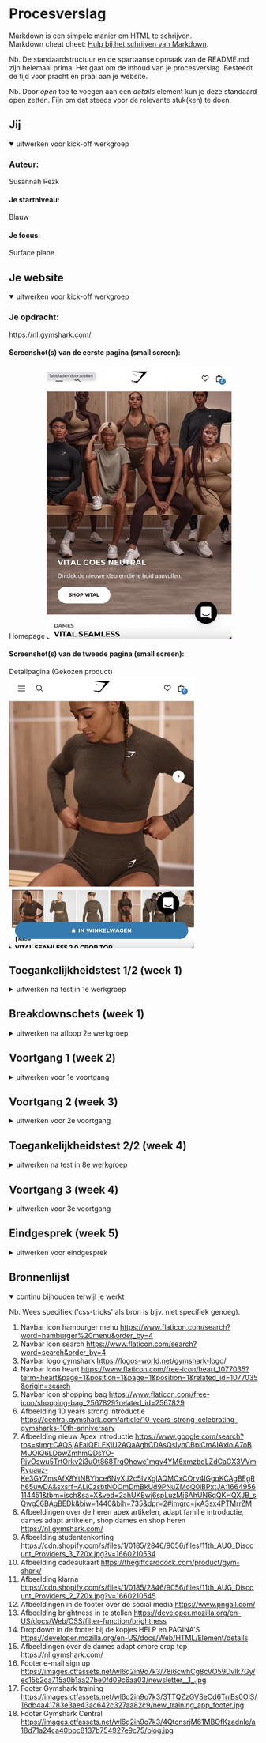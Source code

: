 # Procesverslag
Markdown is een simpele manier om HTML te schrijven.  
Markdown cheat cheet: [Hulp bij het schrijven van Markdown](https://github.com/adam-p/markdown-here/wiki/Markdown-Cheatsheet).

Nb. De standaardstructuur en de spartaanse opmaak van de README.md zijn helemaal prima. Het gaat om de inhoud van je procesverslag. Besteedt de tijd voor pracht en praal aan je website.

Nb. Door *open* toe te voegen aan een *details* element kun je deze standaard open zetten. Fijn om dat steeds voor de relevante stuk(ken) te doen.





## Jij

<details open>
  <summary>uitwerken voor kick-off werkgroep</summary>

  ### Auteur:
  Susannah Rezk

  #### Je startniveau:
  Blauw

  #### Je focus:
  Surface plane
 
</details>





## Je website

<details open>
  <summary>uitwerken voor kick-off werkgroep</summary>

  ### Je opdracht:
  https://nl.gymshark.com/ 

  #### Screenshot(s) van de eerste pagina (small screen): 
  Homepage
  <img src="readme-images/homepageGymshark.jpg" width="375px" alt="Homepage Gymschark">

  #### Screenshot(s) van de tweede pagina (small screen):
  Detailpagina (Gekozen product)
  <img src="readme-images/detailpaginaGymshark.jpg" width="375px" alt="Detailpagina gekozen damesshirt">
 
</details>



## Toegankelijkheidstest 1/2 (week 1)

<details>
  <summary>uitwerken na test in 1e werkgroep</summary>

  ### Bevindingen
  Lijst met je bevindingen die in de test naar voren kwamen:
  - Een te grote hamburger menu
  - Korting actie is te klein

  #### Screenreader
  Hier korte omschrijving (met indien nodig afbeeldingen)
  - Je moet elke keer door je hamburger menu, ookal kokm je bij detailpagina
  - Bestellen ging wel oke, maar niet super handig 
  - Je kon wel overal naartoe met tab
  - Je kan ook terug met shift en tab
  Hier een omschrijving van hoe het opgelost kan worden (met indien nodig afbeeldingen)
  - Optie geven of je het hamburger menu nog een keer wil doorlopen.



  #### Muis en Toetsenbord 
  Hier korte omschrijving (met indien nodig afbeeldingen)

  Hier een omschrijving van hoe het opgelost kan worden (met indien nodig afbeeldingen)


  #### Motoriek (shocks, elastiekjes)
  Hier korte omschrijving (met indien nodig afbeeldingen)
  - Je kan niet door de website heen scrollen
  - Als je een product wil opzoeken, ben je best lang bezig met het typen
  Hier een omschrijving van hoe het opgelost kan worden (met indien nodig afbeeldingen)
  - Misschien de pijltjes op je toestenbord gebruiken om te scrollen
  - Een spraakoptie gebruiken om te typen bij de search balk

  #### Visueel (brillen, contrast, kleurenblind, dark/light). 
  Hier korte omschrijving (met indien nodig afbeeldingen)
  - Het midden kan je niet zien, maar alles eromheen wel
  - De kleine letters zijn niet te lezen
  - De afbeeldingen zijn niet te zien
  - De kopjes zijn niet goed te lezen
  Hier een omschrijving van hoe het opgelost kan worden (met indien nodig afbeeldingen) 
  - Grotere lettertypen
  - Opvallende kleuren gebruiken

</details>



## Breakdownschets (week 1)

<details>
  <summary>uitwerken na afloop 2e werkgroep</summary>

  ### de hele pagina: 
  <img src="readme-images/breakdownschets_helepagina.jpg" width="375px" alt="breakdown van de hele pagina">

  ### dynamisch deel (bijv menu): 
  <img src="readme-images/dynamischdeelmenu.jpg" width="375px" alt="breakdown van een dynamisch deel">

  ### wellicht nog een dynamisch deel (bijv filter): 
  <img src="readme-images/dynamischdeel1.jpg" width="375px" alt="breakdown van nog een dynamisch deel">

</details>





## Voortgang 1 (week 2)

<details>
  <summary>uitwerken voor 1e voortgang</summary>

  ### Stand van zaken
  hier dit ging goed & dit was lastig (neem ook screenshots op van delen van je website en code)
  De opzet van mijn html ging goed. Het staat er zo in dat het duidelijk te lezen is. Bijna alle info van de homepage staat erin. Er mist alleen nog een klein stukje van de footer.
  <img src="readme-images/html_opzet.jpg" width="375px" alt="html opzet van een paar sections">

  ### Agenda voor meeting
  samen met je groepje opstellen

  | student 1      | student 2          | student 3    | student 4        |
  | Susannah       | ---                | ---          | ---              |
  | dit bespreken  | en dit             | en ik dit    | en dan ik dat    |
  | en dat ook nog | dit als er tijd is | nog een punt | dit wil ik zeker |
  | ...            | ...                | ...          | ...              |
  - Voor de zekerheid mijn HTML laten checken.
  - Welke code heb ik nodig om dit stukje in de footer na te maken met css?
  <img src="readme-images/footer_vraag.jpg" width="375px" alt="">

  ### Verslag van meeting
  hier na afloop snel de uitkomsten van de meeting vastleggen

  - punt 1
    Mijn html staat goed onder elkaar en is duidelijk leesbaar.
  - punt 2
    Voor punt 2 heb ik de volgende code optie gekregen, die helpt bij het maken van de footer:
   <img src="readme-images/footer_oplossing.jpg" width="375px" alt=""> 
  - nog een punt
    Daarnaast heb ik nog een paar tips gekregen hoe ik mijn navigatiebalk het beste kan vormgeven met display grid, fr en span om het logo groter te maken dan de rest van de iconen. Daarnaast kan ik ook het 3de list item aanspreken en zo het logo aanpassen.
    <img src="readme-images/nav_oplossing.jpg" width="375px" alt=""> 

</details>





## Voortgang 2 (week 3)

<details>
  <summary>uitwerken voor 2e voortgang</summary>

  ### Stand van zaken
  hier dit ging goed & dit was lastig (neem ook screenshots op van delen van je website en code)
  Het was best lastig om de foto's op het juiste formaat te krijgen. Het wilde maar niet ingezoomed worden.
  <img src="readme-images/code_backgroundcolor.jpg" width="375px" alt=""> 
  <img src="readme-images/adaptFamilie.jpg" width="375px" alt="">
  <img src="readme-images/nieuwApex.jpg" width="375px" alt="">
  <img src="readme-images/studentenkorting.jpg" width="375px" alt="">

  ### Agenda voor meeting
  Susannah Rezk

  - Hoe krijg ik mijn afbeeldingen op het juiste formaat?


  ### Verslag van meeting
  hier na afloop snel de uitkomsten van de meeting vastleggen

  - Ik mag de foto's laten zitten en dit een background color geven, want er is iets geks aan de hand met de afbeeldingen.

</details>





## Toegankelijkheidstest 2/2 (week 4)

<details>
  <summary>uitwerken na test in 8e werkgroep</summary>

  ### Bevindingen
  Lijst met je bevindingen die in de test naar voren kwamen (geef ook aan wat er verbeterd is):

  #### Screenreader
  Hier korte omschrijving (met indien nodig afbeeldingen)

  Hier een omschrijving van hoe het opgelost kan worden (met indien nodig afbeeldingen)


  #### Muis en Toetsenbord 
  Hier korte omschrijving (met indien nodig afbeeldingen)

  Hier een omschrijving van hoe het opgelost kan worden (met indien nodig afbeeldingen)


  #### Motoriek (shocks, elastiekjes)
  Hier korte omschrijving (met indien nodig afbeeldingen)

  Hier een omschrijving van hoe het opgelost kan worden (met indien nodig afbeeldingen)


  #### Visueel (brillen, contrast, kleurenblind, dark/light). 
  Hier korte omschrijving (met indien nodig afbeeldingen)

  Hier een omschrijving van hoe het opgelost kan worden (met indien nodig afbeeldingen)

</details>





## Voortgang 3 (week 4)

<details>
  <summary>uitwerken voor 3e voortgang</summary>

  ### Stand van zaken
  hier dit ging goed & dit was lastig (neem ook screenshots op van delen van je website en code)
  Na een tijdje puzzelen met de afbeeldingen, heb ik uiteindelijk toch nog een kleinere afbeeldingen kunnen vinden op het internet. Vervolgens had ik moeite om de afbeeldingen van de producten en de tekst onder en naast elkaar te krijgen. Na een tijdje puzzelen is het me gelukt om dit toe te passen met position absolute.

  <img src="readme-images/kleine_afbeelding.jpg" width="375px" alt="">

  ### Agenda voor meeting
  samen met je groepje opstellen

  - Ik was hier ziek bij de meeting.

  ### Verslag van meeting
  hier na afloop snel de uitkomsten van de meeting vastleggen

  - punt 1
  - punt 2
  - nog een punt
  - ...

</details>





## Eindgesprek (week 5)

<details>
  <summary>uitwerken voor eindgesprek</summary>

  ### Je uitkomst - karakteristiek screenshots:
  <img src="readme-images/dummy-plaatje.jpg" width="375px" alt="uitomst opdracht 1">


  ### Dit ging goed/Heb ik geleerd: 
  Korte omschrijving met plaatjes
  Op de meeste momenten ging het eigenlijk best soepel. Ik heb natuurlijk niet alles afgekregen, maar wat ik heb ging 9 v/d 10 keer goed. Ik ben erachter gekomen dat je Position absolute eigenlijk best makkelijk kan toepassen als je iets wil verschuiven naar de rechterkant van het scherm bijv. De scrol bar is me ook goed gelukt.
  <img src="readme-images/absolute.jpg" width="375px" alt="top">
  <img src="readme-images/dames.jpg" width="375px" alt="top">
  <img src="readme-images/scrolbar.jpg" width="375px" alt="top">
  <img src="readme-images/footer.jpg" width="375px" alt="top">


  ### Dit was lastig/Is niet gelukt:
  Korte omschrijving met plaatjes
  Bij de heren apex artikelen is het me niet gelukt om de tekst goed onder elkaar te krijgen. Mijn navbar werkt niet mee en de maten van het product blijven op de knop maattabel staan. 

  Het is soms nog best lastig om de code op de juiste manier toe te passen, maar als het me dan lukt is het dan weer wat makkelijker.
 <img src="readme-images/navbar.jpg" width="375px" alt="top">
  <img src="readme-images/heren.jpg" width="375px" alt="top">
  <img src="readme-images/maten.jpg" width="375px" alt="top">
</details>





## Bronnenlijst

<details open>
  <summary>continu bijhouden terwijl je werkt</summary>

  Nb. Wees specifiek ('css-tricks' als bron is bijv. niet specifiek genoeg).

  1. Navbar icon hamburger menu https://www.flaticon.com/search?word=hamburger%20menu&order_by=4
  2. Navbar icon search https://www.flaticon.com/search?word=search&order_by=4
  3. Navbar logo gymshark https://logos-world.net/gymshark-logo/
  4. Navbar icon heart https://www.flaticon.com/free-icon/heart_1077035?term=heart&page=1&position=1&page=1&position=1&related_id=1077035&origin=search
  5. Navbar icon shopping bag https://www.flaticon.com/free-icon/shopping-bag_2567829?related_id=2567829
  6. Afbeelding 10 years strong introductie https://central.gymshark.com/article/10-years-strong-celebrating-gymsharks-10th-anniversary
  7. Afbeelding nieuw Apex introductie https://www.google.com/search?tbs=simg:CAQSjAEaiQELEKjU2AQaAghCDAsQsIynCBpiCmAIAxIoiA7oBMUOlQ6LDpwZmhmQDsYO-RjvOswu5TrtOrkv2i3uOt868TrqOhowc1mgv4YM6xmzbdLZdCaGX3VVmRvuauz-Ke3GYZmsAfX8YtNBYbce6NyXJ2c5IvXgIAQMCxCOrv4IGgoKCAgBEgRh65uwDA&sxsrf=ALiCzsbtNOOmDmBkUd9PNuZMoQ0jBPxtJA:1664956114451&tbm=isch&sa=X&ved=2ahUKEwj6spLuzMj6AhUN6qQKHQXJB_sQwg56BAgBEDk&biw=1440&bih=735&dpr=2#imgrc=jxA3sx4PTMrrZM 
  8. Afbeeldingen over de heren apex artikelen, adapt familie introductie, dames adapt artikelen, shop dames en shop heren  https://nl.gymshark.com/
  9. Afbeelding studentenkorting https://cdn.shopify.com/s/files/1/0185/2846/9056/files/11th_AUG_Discount_Providers_3_720x.jpg?v=1660210534
  10. Afbeelding cadeaukaart https://thegiftcarddock.com/product/gym-shark/
  11. Afbeelding klarna https://cdn.shopify.com/s/files/1/0185/2846/9056/files/11th_AUG_Discount_Providers_2_720x.jpg?v=1660210545
  12. Afbeeldingen in de footer over de social media https://www.pngall.com/
  13. Afbeelding brightness in te stellen https://developer.mozilla.org/en-US/docs/Web/CSS/filter-function/brightness
  14. Dropdown in de footer bij de kopjes HELP en PAGINA'S https://developer.mozilla.org/en-US/docs/Web/HTML/Element/details
  15. Afbeeldingen over de dames adapt ombre crop top https://nl.gymshark.com/
  16. Footer e-mail sign up https://images.ctfassets.net/wl6q2in9o7k3/78i6cwhCg8cVO59Dvlk7Gy/ec15b2ca715a0b1aa27be0fd09c6aa03/newsletter__1_.jpg
  17. Footer Gymshark training https://images.ctfassets.net/wl6q2in9o7k3/3TTQZzGVSeCd6TrrBs0OlS/16db4a41783e3ae43ac642c327aa82c9/new_training_app_footer.jpg
  18. Footer Gymshark Central https://images.ctfassets.net/wl6q2in9o7k3/4QtcnsrjM61MBOfKzadnle/a18d71a24ca40bbc8137b754927e9c75/blog.jpg

</details>